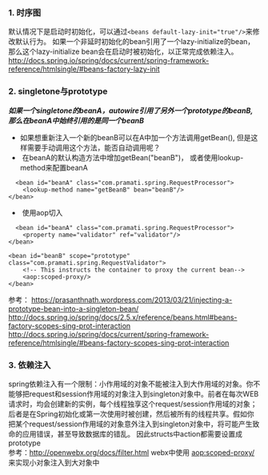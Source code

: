 

### 1. 时序图  
默认情况下是启动时初始化，可以通过``<beans default-lazy-init="true"/>``来修改默认行为。
如果一个非延时初始化的bean引用了一个lazy-initialize的bean， 那么这个lazy-initialize bean会在启动时被初始化，以正常完成依赖注入。
http://docs.spring.io/spring/docs/current/spring-framework-reference/htmlsingle/#beans-factory-lazy-init

### 2. singletone与prototype
***如果一个singletone的beanA，autowire引用了另外一个prototype的beanB, 那么在beanA中始终引用的是同一个beanB***

*  如果想重新注入一个新的beanB可以在A中加一个方法调用getBean(), 但是这样需要手动调用这个方法，能否自动调用呢？  
*  在beanA的默认构造方法中增加getBean("beanB")， 或者使用lookup-method来配置beanA 
``` 
  <bean id="beanA" class="com.pramati.spring.RequestProcessor">
    <lookup-method name="getBeanB" bean="beanB"/> 
</bean>
```
*  使用aop切入
```
  <bean id="beanA" class="com.pramati.spring.RequestProcessor">
    <property name="validator" ref="validator"/>
</bean>
 
<bean id="beanB" scope="prototype" class="com.pramati.spring.RequestValidator">
    <!-- This instructs the container to proxy the current bean-->
    <aop:scoped-proxy/>
</bean>
```

参考： https://prasanthnath.wordpress.com/2013/03/21/injecting-a-prototype-bean-into-a-singleton-bean/
http://docs.spring.io/spring/docs/2.5.x/reference/beans.html#beans-factory-scopes-sing-prot-interaction
http://docs.spring.io/spring/docs/current/spring-framework-reference/htmlsingle/#beans-factory-scopes-sing-prot-interaction

### 3. 依赖注入
spring依赖注入有一个限制：小作用域的对象不能被注入到大作用域的对象。你不能够把request和session作用域的对象注入到singleton对象中。前者在每次WEB请求时，均会创建新的实例，每个线程独享这个request/session作用域的对象；后者是在Spring初始化或第一次使用时被创建，然后被所有的线程共享。假如你把某个request/session作用域的对象意外注入到singleton对象中，将可能产生致命的应用错误，甚至导致数据库的错乱。
因此structs中action都需要设置成prototype  
参考：http://openwebx.org/docs/filter.html
webx中使用 <aop:scoped-proxy/>来实现小对象注入到大对象中
